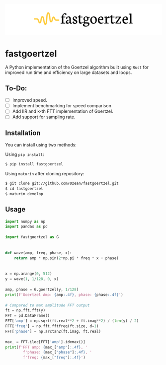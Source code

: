 ![fastgoertzel Logo](https://raw.githubusercontent.com/0zean/fastgoertzel/master/docs/_static/dark%20logo.png)

<!-- start here -->

fastgoertzel
============

A Python implementation of the Goertzel algorithm built using `Rust` for improved run time and efficiency on large datasets and loops.


## To-Do:

- [ ] Improved speed.
- [ ] Implement benchmarking for speed comparison
- [ ] Add IIR and k-th FTT implementation of Goertzel.
- [ ] Add support for sampling rate.

## Installation

You can install using two methods:

Using `pip install`:
```bash
$ pip install fastgoertzel
```

Using `maturin` after cloning repository:
```bash
$ git clone git://github.com/0zean/fastgoertzel.git
$ cd fastgoertzel
$ maturin develop
```

## Usage
```python
import numpy as np
import pandas as pd

import fastgoertzel as G


def wave(amp, freq, phase, x):
    return amp * np.sin(2*np.pi * freq * x + phase)


x = np.arange(0, 512)
y = wave(1, 1/128, 0, x)

amp, phase = G.goertzel(y, 1/128)
print(f'Goertzel Amp: {amp:.4f}, phase: {phase:.4f}')

# Compared to max amplitude FFT output 
ft = np.fft.fft(y)
FFT = pd.DataFrame()
FFT['amp'] = np.sqrt(ft.real**2 + ft.imag**2) / (len(y) / 2)
FFT['freq'] = np.fft.fftfreq(ft.size, d=1)
FFT['phase'] = np.arctan2(ft.imag, ft.real)

max_ = FFT.iloc[FFT['amp'].idxmax()]
print(f'FFT amp: {max_["amp"]:.4f}, '
        f'phase: {max_["phase"]:.4f}, '
        f'freq: {max_["freq"]:.4f}')

```
